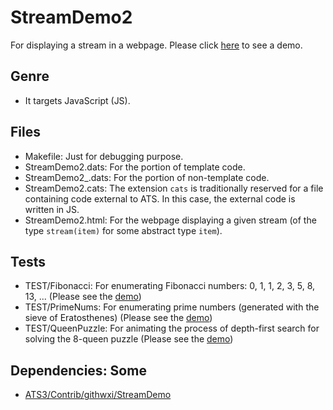 # StreamDemo2

For displaying a stream in a webpage.
Please click [here](https://xanadu-lang.github.io/contrib/githwxi/StreamDemo2/TEST/QueenPuzzle/2020-12-12/.)
to see a demo.

## Genre
- It targets JavaScript (JS).

## Files
- Makefile: Just for debugging purpose.
- StreamDemo2.dats: For the portion of template code.
- StreamDemo2_.dats: For the portion of non-template code. 
- StreamDemo2.cats: The extension `cats` is traditionally reserved for a file containing code external to ATS.
  In this case, the external code is written in JS.
- StreamDemo2.html: For the webpage displaying a given stream (of the type `stream(item)` for some abstract type `item`).

## Tests
- TEST/Fibonacci: For enumerating Fibonacci numbers: 0, 1, 1, 2, 3, 5, 8, 13, ...
  (Please see the [demo](https://xanadu-lang.github.io/contrib/githwxi/StreamDemo2/TEST/Fibonacci/2020-12-12/.))
- TEST/PrimeNums: For enumerating prime numbers (generated with the sieve of Eratosthenes)
  (Please see the [demo](https://xanadu-lang.github.io/contrib/githwxi/StreamDemo2/TEST/PrimeNums/2020-12-12/.))
- TEST/QueenPuzzle: For animating the process of depth-first search for solving the 8-queen puzzle
  (Please see the [demo](https://xanadu-lang.github.io/contrib/githwxi/StreamDemo2/TEST/QueenPuzzle/2020-12-12/.))

## Dependencies: Some

- [ATS3/Contrib/githwxi/StreamDemo](./../StreamDemo)

